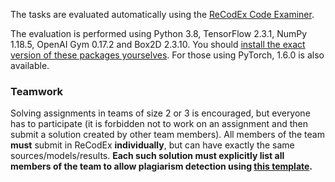 The tasks are evaluated automatically using the
[ReCodEx Code Examiner](https://recodex.mff.cuni.cz/).

The evaluation is performed using Python 3.8, TensorFlow 2.3.1, NumPy 1.18.5,
OpenAI Gym 0.17.2 and Box2D 2.3.10. You should
[install the exact version of these packages yourselves](#faq_install).
For those using PyTorch, 1.6.0 is also available.


### Teamwork

Solving assignments in teams of size 2 or 3 is encouraged, but everyone has to
participate (it is forbidden not to work on an assignment and then submit
a solution created by other team members). All members of the team
**must** submit in ReCodEx **individually**, but can have exactly the same
sources/models/results. **Each such solution must explicitly list all
members of the team to allow plagiarism detection using
[this template](https://github.com/ufal/npfl122/tree/master/labs/team_description.py).**

